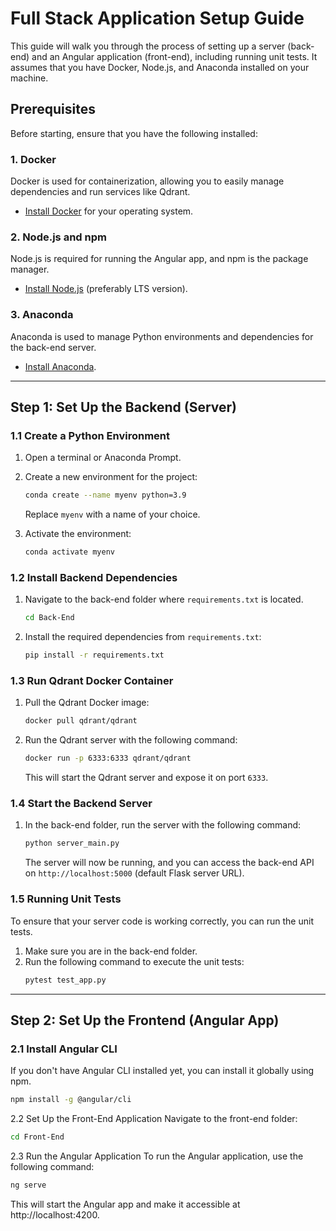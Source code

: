 # Full Stack Application Setup Guide

This guide will walk you through the process of setting up a server (back-end) and an Angular application (front-end), including running unit tests. It assumes that you have Docker, Node.js, and Anaconda installed on your machine. 

## Prerequisites

Before starting, ensure that you have the following installed:

### 1. Docker
Docker is used for containerization, allowing you to easily manage dependencies and run services like Qdrant.

- [Install Docker](https://docs.docker.com/get-docker/) for your operating system.

### 2. Node.js and npm
Node.js is required for running the Angular app, and npm is the package manager.

- [Install Node.js](https://nodejs.org/) (preferably LTS version).

### 3. Anaconda
Anaconda is used to manage Python environments and dependencies for the back-end server.

- [Install Anaconda](https://www.anaconda.com/products/individual).

---

## Step 1: Set Up the Backend (Server)

### 1.1 Create a Python Environment
1. Open a terminal or Anaconda Prompt.
2. Create a new environment for the project:
    ```bash
    conda create --name myenv python=3.9
    ```
    Replace `myenv` with a name of your choice.
    
3. Activate the environment:
    ```bash
    conda activate myenv
    ```

### 1.2 Install Backend Dependencies
1. Navigate to the back-end folder where `requirements.txt` is located.
    ```bash
    cd Back-End
    ```

2. Install the required dependencies from `requirements.txt`:
    ```bash
    pip install -r requirements.txt
    ```

### 1.3 Run Qdrant Docker Container
1. Pull the Qdrant Docker image:
    ```bash
    docker pull qdrant/qdrant
    ```

2. Run the Qdrant server with the following command:
    ```bash
    docker run -p 6333:6333 qdrant/qdrant
    ```
    This will start the Qdrant server and expose it on port `6333`.

### 1.4 Start the Backend Server
1. In the back-end folder, run the server with the following command:
    ```bash
    python server_main.py
    ```

    The server will now be running, and you can access the back-end API on `http://localhost:5000` (default Flask server URL).

### 1.5 Running Unit Tests
To ensure that your server code is working correctly, you can run the unit tests.

1. Make sure you are in the back-end folder.
2. Run the following command to execute the unit tests:
    ```bash
    pytest test_app.py
    ```

---

## Step 2: Set Up the Frontend (Angular App)

### 2.1 Install Angular CLI
If you don't have Angular CLI installed yet, you can install it globally using npm.

```bash
npm install -g @angular/cli
```
2.2 Set Up the Front-End Application
Navigate to the front-end folder:

```bash
cd Front-End
```

2.3 Run the Angular Application
To run the Angular application, use the following command:

```bash
ng serve
```
This will start the Angular app and make it accessible at http://localhost:4200.
